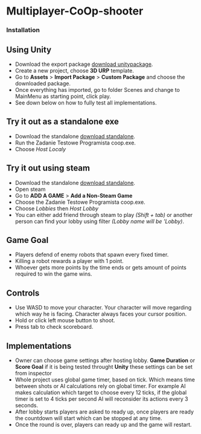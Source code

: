 # Multiplayer-CoOp-shooter

### Installation  

## Using Unity
- Download the export package [download unitypackage](https://mega.nz/file/J9MF0CoY#XsWa1SjJhqFxcfMFu9wnVoYan5wdCpY2ZWjQ1V_fcuc).
- Create a new project, choose **3D URP** template.  
- Go to **Assets** > **Import Package** > **Custom Package** and choose the downloaded package.  
- Once everything has imported, go to folder Scenes and change to MainMenu as starting point, click play.  
- See down below on how to fully test all implementations.  

## Try it out as a standalone exe
- Download the standalone [download standalone](https://mega.nz/file/owVyWChY#R56ltizx_BFBSDOX9R50FPlHtiM7jR58HRHhc-m0h-A). 
- Run the Zadanie Testowe Programista coop.exe.  
- Choose *Host Localy*

## Try it out using steam
- Download the standalone [download standalone](https://mega.nz/file/owVyWChY#R56ltizx_BFBSDOX9R50FPlHtiM7jR58HRHhc-m0h-A). 
- Open steam
- Go to **ADD A GAME** > **Add a Non-Steam Game**
- Choose the Zadanie Testowe Programista coop.exe.  
- Choose *Lobbies* then *Host Lobby*
- You can either add friend through steam to play *(Shift + tab)* or another person can find your lobby using filter *(Lobby name will be <Hostnamefromsteam>'Lobby)*.  
  
## Game Goal
- Players defend of enemy robots that spawn every fixed timer.
- Killing a robot rewards a player with 1 point.
- Whoever gets more points by the time ends or gets amount of points required to win the game wins.
  
## Controls
- Use WASD to move your character. Your character will move regarding which way he is facing. Character always faces your cursor position.
- Hold or click left mouse button to shoot.
- Press tab to check scoreboard.
  
## Implementations
- Owner can choose game settings after hosting lobby. **Game Duration** or **Score Goal** if it is being tested throught **Unity** these settings can be set from inspector
- Whole project uses global game timer, based on tick. Which means time between shots or AI calculations rely on global timer. For example AI makes calculation which target to choose every 12 ticks, if the global timer is set to 4 ticks per second AI will reconsider its actions every 3 seconds.
- After lobby starts players are asked to ready up, once players are ready the countdown will start which can be stopped at any time.
- Once the round is over, players can ready up and the game will restart.
